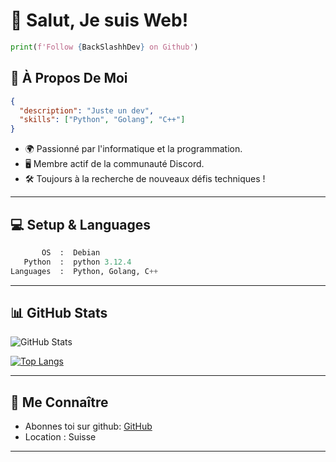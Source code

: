 # 👋 Salut, Je suis Web!

```python
print(f'Follow {BackSlashhDev} on Github')
```

## 🚀 À Propos De Moi 

```json
{
  "description": "Juste un dev",
  "skills": ["Python", "Golang", "C++"]
}
```

- 🌍 Passionné par l'informatique et la programmation.
- 🖥️ Membre actif de la communauté Discord.
- 🛠️ Toujours à la recherche de nouveaux défis techniques !

---

## 💻 Setup & Languages

```python
       OS  :  Debian
   Python  :  python 3.12.4
Languages  :  Python, Golang, C++
```

---

## 📊 GitHub Stats

![GitHub Stats](https://github-readme-stats.vercel.app/api?username=BackSlashhDev&show_icons=true&theme=radical)

[![Top Langs](https://github-readme-stats.vercel.app/api/top-langs/?username=BackSlashhDev&layout=compact&theme=radical)](https://github.com/anuraghazra/github-readme-stats)

---

## 🔗 Me Connaître

- Abonnes toi sur github: [GitHub](https://github.com/BackSlashhDev)
- Location : Suisse

---
